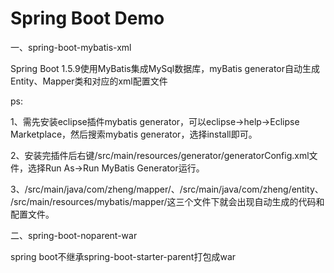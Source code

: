 # Spring Boot Demo

一、spring-boot-mybatis-xml

Spring Boot 1.5.9使用MyBatis集成MySql数据库，myBatis generator自动生成Entity、Mapper类和对应的xml配置文件

ps:


  1、需先安装eclipse插件mybatis generator，可以eclipse->help->Eclipse Marketplace，然后搜索mybatis generator，选择install即可。
	
  2、安装完插件后右键/src/main/resources/generator/generatorConfig.xml文件，选择Run As->Run MyBatis Generator运行。
	
  3、/src/main/java/com/zheng/mapper/、/src/main/java/com/zheng/entity、/src/main/resources/mybatis/mapper/这三个文件下就会出现自动生成的代码和配置文件。


二、spring-boot-noparent-war

spring boot不继承spring-boot-starter-parent打包成war
